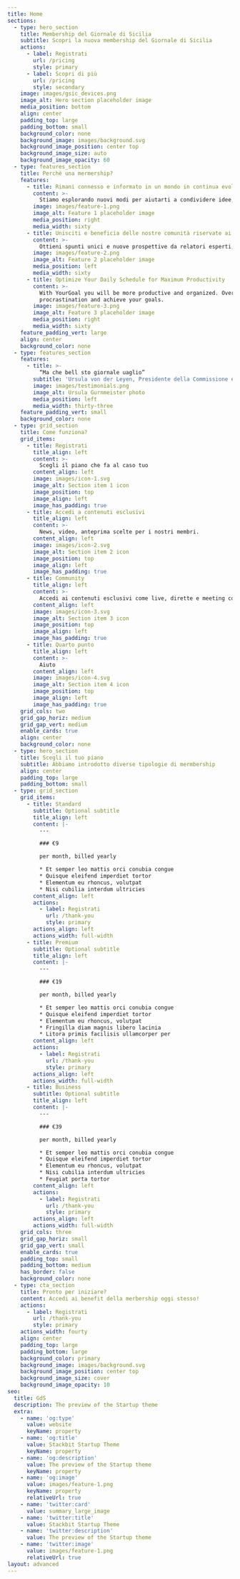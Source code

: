 ```yaml
---
title: Home
sections:
  - type: hero_section
    title: Membership del Giornale di Sicilia
    subtitle: Scopri la nuova membership del Giornale di Sicilia
    actions:
      - label: Registrati
        url: /pricing
        style: primary
      - label: Scopri di più
        url: /pricing
        style: secondary
    image: images/gsic_devices.png
    image_alt: Hero section placeholder image
    media_position: bottom
    align: center
    padding_top: large
    padding_bottom: small
    background_color: none
    background_image: images/background.svg
    background_image_position: center top
    background_image_size: auto
    background_image_opacity: 60
  - type: features_section
    title: Perchè una mermership?
    features:
      - title: Rimani connesso e informato in un mondo in continua evoluzione con news di punta imperdibili
        content: >-
          Stiamo esplorando nuovi modi per aiutarti a condividere idee, sviluppare conoscenze e acquisire prospettive più ampie su una vasta gamma di argomenti fornedo approfondimenti esclusivi e notizie di punta.
        image: images/feature-1.png
        image_alt: Feature 1 placeholder image
        media_position: right
        media_width: sixty
      - title: Unisciti e beneficia delle nostre comunità riservate ai membri, curate dagli specialisti editoriali del GdS.
        content: >-
          Ottieni spunti unici e nuove prospettive da relatori esperti, acquisisci conoscenze e networking con i nostri eventi esclusivi per i soci.
        image: images/feature-2.png
        image_alt: Feature 2 placeholder image
        media_position: left
        media_width: sixty
      - title: Optimize Your Daily Schedule for Maximum Productivity
        content: >-
          With YourGoal you will be more productive and organized. Overcome
          procrastination and achieve your goals.
        image: images/feature-3.png
        image_alt: Feature 3 placeholder image
        media_position: right
        media_width: sixty
    feature_padding_vert: large
    align: center
    background_color: none
  - type: features_section
    features:
      - title: >-
          “Ma che bell sto giornale uaglio”
        subtitle: 'Ursula von der Leyen, Presidente della Commissione europea'
        image: images/testimonials.png
        image_alt: Ursula Gurnmeister photo
        media_position: left
        media_width: thirty-three
    feature_padding_vert: small
    background_color: none
  - type: grid_section
    title: Come funziona?
    grid_items:
      - title: Registrati
        title_align: left
        content: >-
          Scegli il piano che fa al caso tuo
        content_align: left
        image: images/icon-1.svg
        image_alt: Section item 1 icon
        image_position: top
        image_align: left
        image_has_padding: true
      - title: Accedi a contenuti esclusivi
        title_align: left
        content: >-
          News, video, anteprima scelte per i nostri membri.
        content_align: left
        image: images/icon-2.svg
        image_alt: Section item 2 icon
        image_position: top
        image_align: left
        image_has_padding: true
      - title: Community
        title_align: left
        content: >-
          Accedi ai contenuti esclusivi come live, dirette e meeting con i redattori GdS e personaggi di spicco!
        content_align: left
        image: images/icon-3.svg
        image_alt: Section item 3 icon
        image_position: top
        image_align: left
        image_has_padding: true
      - title: Quarto punto
        title_align: left
        content: >-
          Aiuto
        content_align: left
        image: images/icon-4.svg
        image_alt: Section item 4 icon
        image_position: top
        image_align: left
        image_has_padding: true
    grid_cols: two
    grid_gap_horiz: medium
    grid_gap_vert: medium
    enable_cards: true
    align: center
    background_color: none
  - type: hero_section
    title: Scegli il tuo piano
    subtitle: Abbiamo introdotto diverse tipologie di mermbership
    align: center
    padding_top: large
    padding_bottom: small
  - type: grid_section
    grid_items:
      - title: Standard
        subtitle: Optional subtitle
        title_align: left
        content: |-
          ---

          ### €9

          per month, billed yearly

          * Et semper leo mattis orci conubia congue
          * Quisque eleifend imperdiet tortor
          * Elementum eu rhoncus, volutpat
          * Nisi cubilia interdum ultricies
        content_align: left
        actions:
          - label: Registrati
            url: /thank-you
            style: primary
        actions_align: left
        actions_width: full-width
      - title: Premium
        subtitle: Optional subtitle
        title_align: left
        content: |-
          ---

          ### €19

          per month, billed yearly

          * Et semper leo mattis orci conubia congue
          * Quisque eleifend imperdiet tortor
          * Elementum eu rhoncus, volutpat
          * Fringilla diam magnis libero lacinia
          * Litora primis facilisis ullamcorper per
        content_align: left
        actions:
          - label: Registrati
            url: /thank-you
            style: primary
        actions_align: left
        actions_width: full-width
      - title: Business
        subtitle: Optional subtitle
        title_align: left
        content: |-
          ---

          ### €39

          per month, billed yearly

          * Et semper leo mattis orci conubia congue
          * Quisque eleifend imperdiet tortor
          * Elementum eu rhoncus, volutpat
          * Nisi cubilia interdum ultricies
          * Feugiat porta tortor
        content_align: left
        actions:
          - label: Registrati
            url: /thank-you
            style: primary
        actions_align: left
        actions_width: full-width
    grid_cols: three
    grid_gap_horiz: small
    grid_gap_vert: small
    enable_cards: true
    padding_top: small
    padding_bottom: medium
    has_border: false
    background_color: none
  - type: cta_section
    title: Pronto per iniziare?
    content: Accedi ai benefit della merbership oggi stesso!
    actions:
      - label: Registrati
        url: /thank-you
        style: primary
    actions_width: fourty
    align: center
    padding_top: large
    padding_bottom: large
    background_color: primary
    background_image: images/background.svg
    background_image_position: center top
    background_image_size: cover
    background_image_opacity: 10
seo:
  title: GdS
  description: The preview of the Startup theme
  extra:
    - name: 'og:type'
      value: website
      keyName: property
    - name: 'og:title'
      value: Stackbit Startup Theme
      keyName: property
    - name: 'og:description'
      value: The preview of the Startup theme
      keyName: property
    - name: 'og:image'
      value: images/feature-1.png
      keyName: property
      relativeUrl: true
    - name: 'twitter:card'
      value: summary_large_image
    - name: 'twitter:title'
      value: Stackbit Startup Theme
    - name: 'twitter:description'
      value: The preview of the Startup theme
    - name: 'twitter:image'
      value: images/feature-1.png
      relativeUrl: true
layout: advanced
---
```

